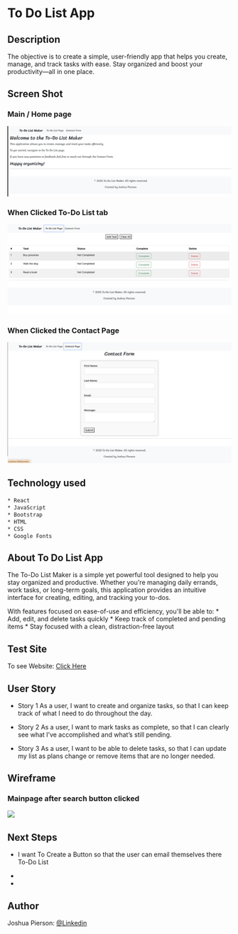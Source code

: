# To Do List App

## Description
The objective is to create a simple, user-friendly app that helps you create, manage, and track tasks with ease. Stay organized and boost your productivity—all in one place.

## Screen Shot

### Main / Home page 
<img src="./Images/Home-Page.png#">

### When Clicked To-Do List tab
<img src="./Images/To-Do-Page.png#">

### When Clicked the Contact Page
<img src="./Images/Contact-Page.png#">


## Technology used
    * React
    * JavaScript
    * Bootstrap
    * HTML
    * CSS
    * Google Fonts

## About To Do List App
The To-Do List Maker is a simple yet powerful tool designed to help you stay organized and productive. Whether you're managing daily errands, work tasks, or long-term goals, this application provides an intuitive interface for creating, editing, and tracking your to-dos.

With features focused on ease-of-use and efficiency, you'll be able to:
    * Add, edit, and delete tasks quickly
    * Keep track of completed and pending items
    * Stay focused with a clean, distraction-free layout



## Test Site
<p> To see Website: <a href="https://#"> Click Here</a></p>
    

## User Story
- Story 1
    As a user, I want to create and organize tasks, so that I can keep track of what I need to do throughout the day.

- Story 2
    As a user, I want to mark tasks as complete, so that I can clearly see what I’ve accomplished and what’s still pending.

- Story 3
    As a user, I want to be able to delete tasks, so that I can update my list as plans change or remove items that are no longer needed.




## Wireframe

### Mainpage after search button clicked
<img src="./#">

## Next Steps
* I want To Create a Button so that the user can email themselves there To-Do List

* 
 
* 

## Author
Joshua Pierson: <a href="https://www.linkedin.com/in/joshua-pierson726" rel="nofollow">@Linkedin</a>